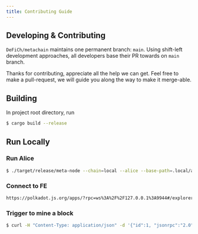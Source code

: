 ```yaml
---
title: Contributing Guide
---
```


## Developing & Contributing

`DeFiCh/metachain` maintains one permanent branch: `main`. Using shift-left development approaches,
all developers base their PR towards on `main` branch.

Thanks for contributing, appreciate all the help we can get. Feel free to make a pull-request, we
will guide you along the way to make it merge-able.

## Building
In project root directory, run

```bash
$ cargo build --release
```

## Run Locally

### Run Alice
```bash
$ ./target/release/meta-node --chain=local --alice --base-path=.local/a --port=30334 --ws-port 9944 --ws-external --rpc-cors=all --rpc-methods=Unsafe --rpc-external
```

### Connect to FE
```bash
https://polkadot.js.org/apps/?rpc=ws%3A%2F%2F127.0.0.1%3A9944#/explorer
```

### Trigger to mine a block
```bash
$ curl -H "Content-Type: application/json" -d '{"id":1, "jsonrpc":"2.0", "method": "engine_createBlock", "params": [true, false, null]}' http://localhost:9933/
```
